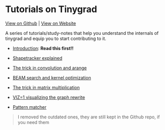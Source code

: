# Tutorials on Tinygrad 

[View on Github](https://github.com/mesozoic-egg/tinygrad-notes) |
[View on Website](https://mesozoic-egg.github.io/tinygrad-notes)

A series of tutorials/study-notes that help you understand the internals of tinygrad
and equip you to start contributing to it. 

- [Introduction](20241231_intro.md): **Read this first!!**

- [Shapetracker explained](20241217_st.md)

- [The trick in convolution and arange](20241208_conv.md)

- [BEAM search and kernel optimization](20241203_beam.md)

- [The trick in matrix multiplication](20241203_matmul.md)

- [VIZ=1 visualizing the graph rewrite](20241129_viz.md)

- [Pattern matcher](20241112_pm.md)

> I removed the outdated ones, they are still kept in the Github repo, if you need them

